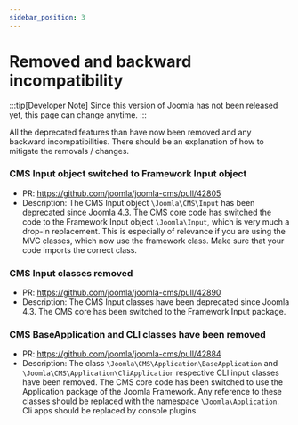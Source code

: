 ```yaml
---
sidebar_position: 3
---
```


# Removed and backward incompatibility

:::tip[Developer Note]
  Since this version of Joomla has not been released yet, this page can change anytime.
:::

All the deprecated features than have now been removed and any backward incompatibilities.
There should be an explanation of how to mitigate the removals / changes.

### CMS Input object switched to Framework Input object

- PR: https://github.com/joomla/joomla-cms/pull/42805
- Description: The CMS Input object `\Joomla\CMS\Input` has been deprecated since Joomla 4.3. The CMS core code has switched the code to the Framework Input object `\Joomla\Input`, which is very much a drop-in replacement. This is especially of relevance if you are using the MVC classes, which now use the framework class. Make sure that your code imports the correct class.

### CMS Input classes removed

- PR: https://github.com/joomla/joomla-cms/pull/42890
- Description: The CMS Input classes have been deprecated since Joomla 4.3. The CMS core has been switched to the Framework Input package.

### CMS BaseApplication and CLI classes have been removed

- PR: https://github.com/joomla/joomla-cms/pull/42884
- Description: The class `\Joomla\CMS\Application\BaseApplication` and `\Joomla\CMS\Application\CliApplication` respective CLI input classes have been removed. The CMS core code has been switched to use the Application package of the Joomla Framework. Any reference to these classes should be replaced with the namespace `\Joomla\Application`. Cli apps should be replaced by console plugins.
